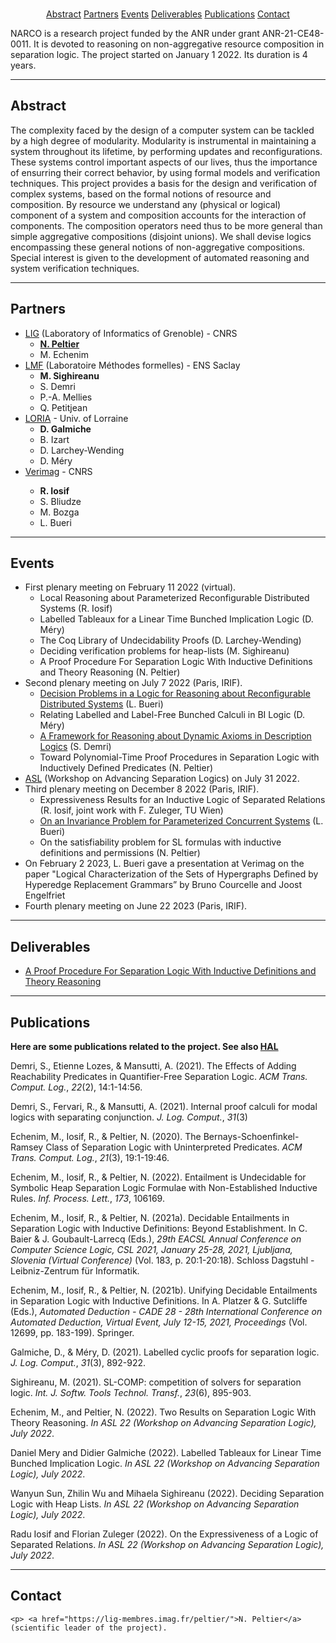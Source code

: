 
<center>

<br> 

<a href="#abstract">Abstract</a> 
<a href="#partners">Partners</a> 
<a href="#events">Events</a> 
<a href="#del">Deliverables</a> 
<a href="#pub">Publications</a> 
<a href="#contact">Contact</a> 
</center>


<p>
NARCO is a research project funded by the ANR under grant ANR-21-CE48-0011.
It is devoted to reasoning on non-aggregative resource composition in separation logic. The project started on January 1 2022. Its duration is 4 years.

<hr>

<a name="abstract"></a>

<h2>Abstract</h2>

<p> The complexity faced by the design of a computer system can be tackled by a high degree of modularity. Modularity is instrumental
in maintaining a system throughout its lifetime, by performing
updates and reconfigurations. These systems control important aspects of our lives, thus the importance of ensurring their correct
behavior, by using formal models and verification techniques. This project provides a basis for the design and verification of complex
systems, based on the formal notions of resource and composition. By resource we understand any (physical or logical) component
of a system and composition accounts for the interaction of components. The composition operators need thus to be more general
than simple aggregative compositions (disjoint unions). We shall devise logics encompassing these general notions of
non-aggregative compositions. Special interest is given to the development of automated reasoning and system verification
techniques.

<hr> 

<a name="partners"></a><h2>Partners</h2>

<p> 

<ul>
<li> <a href="https://www.liglab.fr/">LIG</a> (Laboratory of Informatics of Grenoble) - CNRS
	<ul>
		<li> <strong><a href="https://lig-membres.imag.fr/peltier/">N. Peltier</a></strong></li>
		<li> M. Echenim</li>
	</ul>
</li>
<li> <a href="https://lmf.cnrs.fr/">LMF</a> (Laboratoire M&eacute;thodes formelles) - ENS Saclay
	<ul>
		<li> <strong>M. Sighireanu</strong></li>
		<li> S. Demri</li>
		<li> P.-A. Mellies</li>
		<li> Q. Petitjean</li>
	</ul>
</li>
<li> <a href="https://www.loria.fr"> LORIA</a> - Univ. of Lorraine
	<ul>
		<li> <strong>D. Galmiche</strong></li>
		<li> B. Izart</li>
		<li> D. Larchey-Wending</li>
		<li> D. M&eacute;ry</li>
	</ul>	
</li>
<li> <a href="https://www-verimag.imag.fr/">Verimag</a> - CNRS
</li>
	<ul>
		<li> <strong>R. Iosif</strong></li>
		<li> S. Bliudze</li>
		<li> M. Bozga</li>
		<li> L. Bueri</li>
	</ul>	

</ul>

<hr> 

<a name="events"></a><h2>Events</h2>

<p>

<ul>
	<li> First plenary meeting on February 11 2022 (virtual). 
		<ul>
			<li>  Local Reasoning about Parameterized Reconfigurable Distributed Systems (R. Iosif)</li>
			<li>Labelled Tableaux for a Linear Time Bunched Implication Logic (D. M&eacute;ry)</li>
			<li>The Coq Library of Undecidability Proofs (D. Larchey-Wending)</li>
			<li>Deciding verification problems for heap-lists (M. Sighireanu)</li>
			<li>A Proof Procedure For Separation Logic With Inductive Definitions and Theory Reasoning (N. Peltier)</li>
		</ul>
	</li>
	<li> Second plenary meeting on July 7 2022 (Paris, IRIF).
		<ul>
			<li> <a href="https://arxiv.org/abs/2202.09637">Decision Problems in a Logic for Reasoning about Reconfigurable Distributed Systems</a> (L. Bueri)</li>
			<li> Relating Labelled and Label-Free Bunched Calculi in BI Logic (D. M&eacute;ry)</li>
			<li> <a href="https://hal.archives-ouvertes.fr/hal-03005848">A Framework for Reasoning about Dynamic Axioms in Description Logics</a> (S. Demri)</li>
			<li> Toward Polynomial-Time Proof Procedures in Separation Logic with Inductively Defined Predicates (N. Peltier)</li>
		</ul>
	</li>
	<li> <a href="https://asl-workshop.github.io/asl22/">ASL</a> (Workshop on Advancing Separation Logics) on July 31 2022.</li>
	<li> Third plenary meeting on December 8 2022 (Paris, IRIF).
	<ul>
		<li>Expressiveness Results for an Inductive Logic of Separated Relations (R. Iosif, joint work with F. Zuleger, TU Wien) </li>
		<li><a href="https://arxiv.org/abs/2204.12117">On an Invariance Problem for Parameterized Concurrent Systems</a> (L. Bueri)</li>
		<li>On the satisfiability problem for SL formulas with inductive definitions and permissions (N. Peltier)</li>
		</ul>	</li>
	<li> On February 2 2023, L. Bueri gave a presentation at Verimag on the paper "Logical Characterization of the Sets of Hypergraphs Defined by Hyperedge Replacement Grammars” 
by Bruno Courcelle and Joost Engelfriet</li>
 	<li> Fourth plenary meeting on June 22 2023 (Paris, IRIF).
	</li>

</ul>

<hr> 

<a name="del"></a><h2>Deliverables</h2>

<ul>
<li> 
	<a href="https://arxiv.org/abs/2201.13227">A Proof Procedure For Separation Logic With Inductive Definitions and Theory Reasoning</a></li>
</ul>
	
<hr>

<a name="pub"></a><h2>Publications</h2>


<p> <strong>Here are some publications related to the project. See also <a href="https://hal.archives-ouvertes.fr/search/index/q/*/anrProjectId_i/55783">HAL</a></strong>

<div class="csl-bib-body">

  <p data-csl-entry-id="DBLP:journals/tocl/DemriLM21" class="csl-entry">Demri, S., Etienne Lozes, &#38; Mansutti, A. (2021). The Effects of Adding Reachability Predicates in Quantifier-Free Separation Logic. <i>ACM Trans. Comput. Log.</i>, <i>22</i>(2), 14:1-14:56.
  <p data-csl-entry-id="DBLP:journals/logcom/DemriFM21" class="csl-entry">Demri, S., Fervari, R., &#38; Mansutti, A. (2021). Internal proof calculi for modal logics with separating conjunction. <i>J. Log. Comput.</i>, <i>31</i>(3)
  <p data-csl-entry-id="DBLP:journals/tocl/EchenimIP20" class="csl-entry">Echenim, M., Iosif, R., &#38; Peltier, N. (2020). The Bernays-Schoenfinkel-Ramsey Class of Separation Logic with Uninterpreted Predicates. <i>ACM Trans. Comput. Log.</i>, <i>21</i>(3), 19:1-19:46.
  <p data-csl-entry-id="DBLP:journals/ipl/EchenimIP22" class="csl-entry">Echenim, M., Iosif, R., &#38; Peltier, N. (2022). Entailment is Undecidable for Symbolic Heap Separation Logic Formulae with Non-Established Inductive Rules. <i>Inf. Process. Lett.</i>, <i>173</i>, 106169.
  <p data-csl-entry-id="DBLP:conf/csl/EchenimIP21" class="csl-entry">Echenim, M., Iosif, R., &#38; Peltier, N. (2021a). Decidable Entailments in Separation Logic with Inductive Definitions: Beyond Establishment. In C. Baier &#38; J. Goubault-Larrecq (Eds.), <i>29th EACSL Annual Conference on Computer Science Logic, CSL 2021, January 25-28, 2021, Ljubljana, Slovenia (Virtual Conference)</i> (Vol. 183, p. 20:1-20:18). Schloss Dagstuhl - Leibniz-Zentrum für Informatik.
  <p data-csl-entry-id="DBLP:conf/cade/EchenimIP21" class="csl-entry">Echenim, M., Iosif, R., &#38; Peltier, N. (2021b). Unifying Decidable Entailments in Separation Logic with Inductive Definitions. In A. Platzer &#38; G. Sutcliffe (Eds.), <i>Automated Deduction - CADE 28 - 28th International Conference on Automated Deduction, Virtual Event, July 12-15, 2021, Proceedings</i> (Vol. 12699, pp. 183-199). Springer.
  <p data-csl-entry-id="DBLP:journals/logcom/GalmicheM21" class="csl-entry">Galmiche, D., &#38; Méry, D. (2021). Labelled cyclic proofs for separation logic. <i>J. Log. Comput.</i>, <i>31</i>(3), 892-922.
  <p data-csl-entry-id="DBLP:journals/sttt/Sighireanu21" class="csl-entry">Sighireanu, M. (2021). SL-COMP: competition of solvers for separation logic. <i>Int. J. Softw. Tools Technol. Transf.</i>, <i>23</i>(6), 895-903.
<p>Echenim, M., and Peltier, N. (2022). Two Results on Separation Logic With Theory Reasoning. <i>In ASL 22 (Workshop on Advancing Separation Logic), July 2022</i>.
<p> Daniel Mery and Didier Galmiche (2022). Labelled Tableaux for Linear Time Bunched Implication Logic. <i>In ASL 22 (Workshop on Advancing Separation Logic), July 2022</i>.
<p> Wanyun Sun, Zhilin Wu and Mihaela Sighireanu (2022). Deciding Separation Logic with Heap Lists. <i>In ASL 22 (Workshop on Advancing Separation Logic), July 2022</i>.
<p> Radu Iosif and Florian Zuleger (2022). On the Expressiveness of a Logic of Separated Relations. <i>In ASL 22 (Workshop on Advancing Separation Logic), July 2022</i>.


<hr> 

<a name="contact"></a><h2>Contact</h2>


	<p>	<a href="https://lig-membres.imag.fr/peltier/">N. Peltier</a> (scientific leader of the project).

